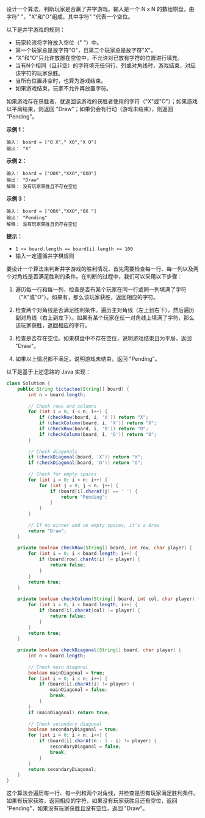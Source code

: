 设计一个算法，判断玩家是否赢了井字游戏。输入是一个 N x N 的数组棋盘，由字符" "，"X"和"O"组成，其中字符" "代表一个空位。

以下是井字游戏的规则：

- 玩家轮流将字符放入空位（" "）中。
- 第一个玩家总是放字符"O"，且第二个玩家总是放字符"X"。
- "X"和"O"只允许放置在空位中，不允许对已放有字符的位置进行填充。
- 当有N个相同（且非空）的字符填充任何行、列或对角线时，游戏结束，对应该字符的玩家获胜。
- 当所有位置非空时，也算为游戏结束。
- 如果游戏结束，玩家不允许再放置字符。

如果游戏存在获胜者，就返回该游戏的获胜者使用的字符（"X"或"O"）；如果游戏以平局结束，则返回 "Draw"；如果仍会有行动（游戏未结束），则返回 "Pending"。

**示例 1：**

```
输入： board = ["O X"," XO","X O"]
输出： "X"
```

**示例 2：**

```
输入： board = ["OOX","XXO","OXO"]
输出： "Draw"
解释： 没有玩家获胜且不存在空位
```

**示例 3：**

```
输入： board = ["OOX","XXO","OX "]
输出： "Pending"
解释： 没有玩家获胜且仍存在空位
```

**提示：**

- `1 <= board.length == board[i].length <= 100`
- 输入一定遵循井字棋规则









要设计一个算法来判断井字游戏的胜利情况，首先需要检查每一行、每一列以及两个对角线是否满足胜利的条件。在判断的过程中，我们可以采用以下步骤：

1. 遍历每一行和每一列，检查是否有某个玩家在同一行或同一列填满了字符（"X"或"O"）。如果有，那么该玩家获胜，返回相应的字符。

2. 检查两个对角线是否满足胜利条件。遍历主对角线（左上到右下），然后遍历副对角线（右上到左下）。如果有某个玩家在任一对角线上填满了字符，那么该玩家获胜，返回相应的字符。

3. 检查是否存在空位。如果棋盘中不存在空位，说明游戏结束且为平局，返回 "Draw"。

4. 如果以上情况都不满足，说明游戏未结束，返回 "Pending"。

以下是基于上述思路的 Java 实现：

```java
class Solution {
    public String tictactoe(String[] board) {
        int n = board.length;
        
        // Check rows and columns
        for (int i = 0; i < n; i++) {
            if (checkRow(board, i, 'X')) return "X";
            if (checkColumn(board, i, 'X')) return "X";
            if (checkRow(board, i, 'O')) return "O";
            if (checkColumn(board, i, 'O')) return "O";
        }
        
        // Check diagonals
        if (checkDiagonal(board, 'X')) return "X";
        if (checkDiagonal(board, 'O')) return "O";
        
        // Check for empty spaces
        for (int i = 0; i < n; i++) {
            for (int j = 0; j < n; j++) {
                if (board[i].charAt(j) == ' ') {
                    return "Pending";
                }
            }
        }
        
        // If no winner and no empty spaces, it's a draw
        return "Draw";
    }
    
    private boolean checkRow(String[] board, int row, char player) {
        for (int i = 0; i < board.length; i++) {
            if (board[row].charAt(i) != player) {
                return false;
            }
        }
        return true;
    }
    
    private boolean checkColumn(String[] board, int col, char player) {
        for (int i = 0; i < board.length; i++) {
            if (board[i].charAt(col) != player) {
                return false;
            }
        }
        return true;
    }
    
    private boolean checkDiagonal(String[] board, char player) {
        int n = board.length;
        
        // Check main diagonal
        boolean mainDiagonal = true;
        for (int i = 0; i < n; i++) {
            if (board[i].charAt(i) != player) {
                mainDiagonal = false;
                break;
            }
        }
        if (mainDiagonal) return true;
        
        // Check secondary diagonal
        boolean secondaryDiagonal = true;
        for (int i = 0; i < n; i++) {
            if (board[i].charAt(n - 1 - i) != player) {
                secondaryDiagonal = false;
                break;
            }
        }
        return secondaryDiagonal;
    }
}
```

这个算法会遍历每一行、每一列和两个对角线，并检查是否有玩家满足胜利条件。如果有玩家获胜，返回相应的字符，如果没有玩家获胜且还有空位，返回 "Pending"，如果没有玩家获胜且没有空位，返回 "Draw"。